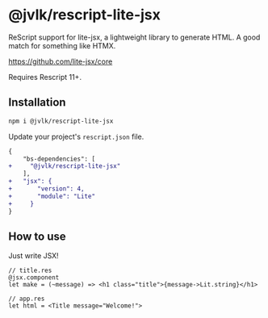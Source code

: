 # @jvlk/rescript-lite-jsx
ReScript support for lite-jsx, a lightweight library to generate HTML. A good match for something like HTMX.

https://github.com/lite-jsx/core

Requires Rescript 11+.

## Installation
```bash
npm i @jvlk/rescript-lite-jsx
```
Update your project's `rescript.json` file.
```diff
{
    "bs-dependencies": [
+     "@jvlk/rescript-lite-jsx"
    ],
+   "jsx": {
+       "version": 4,
+       "module": "Lite"
+     }
}
```
## How to use
Just write JSX!
```rescript
// title.res
@jsx.component
let make = (~message) => <h1 class="title">{message->Lit.string}</h1>

// app.res
let html = <Title message="Welcome!">
```
